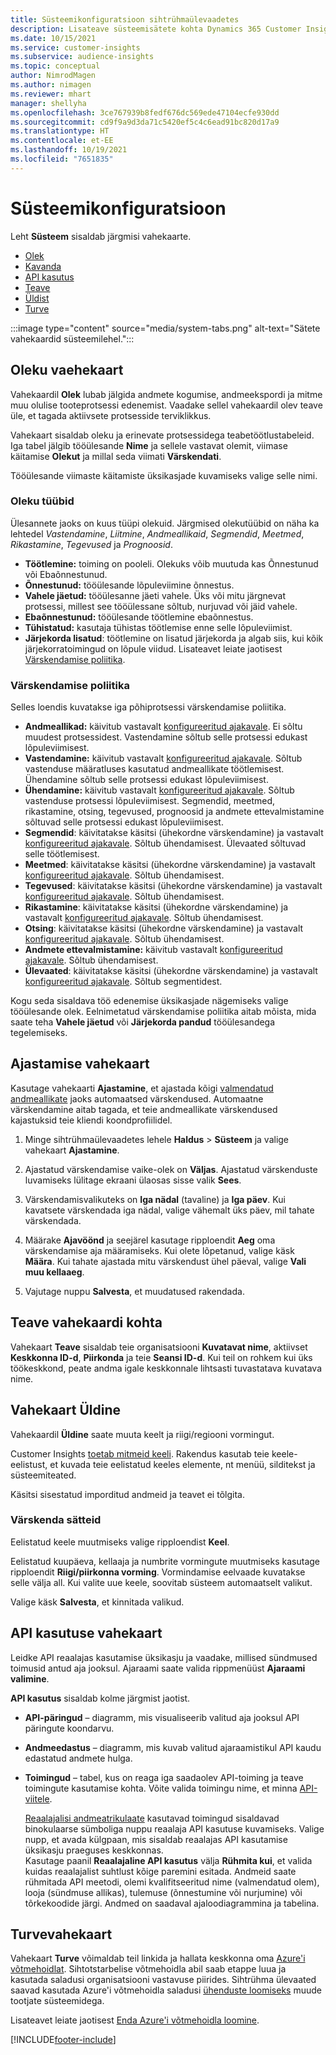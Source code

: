 ```yaml
---
title: Süsteemikonfiguratsioon sihtrühmaülevaadetes
description: Lisateave süsteemisätete kohta Dynamics 365 Customer Insightsi sihtrühmaülevaadete funktsioonis.
ms.date: 10/15/2021
ms.service: customer-insights
ms.subservice: audience-insights
ms.topic: conceptual
author: NimrodMagen
ms.author: nimagen
ms.reviewer: mhart
manager: shellyha
ms.openlocfilehash: 3ce767939b8fedf676dc569ede47104ecfe930dd
ms.sourcegitcommit: cd9f9a9d3da71c5420ef5c4c6ead91bc820d17a9
ms.translationtype: HT
ms.contentlocale: et-EE
ms.lasthandoff: 10/19/2021
ms.locfileid: "7651835"
---
```

# <a name="system-configuration"></a>Süsteemikonfiguratsioon

Leht **Süsteem** sisaldab järgmisi vahekaarte.
- [Olek](#status-tab)
- [Kavanda](#schedule-tab)
- [API kasutus](#api-usage-tab)
- [Teave](#about-tab)
- [Üldist](#general-tab)
- [Turve](#security-tab)

:::image type="content" source="media/system-tabs.png" alt-text="Sätete vahekaardid süsteemilehel.":::

## <a name="status-tab"></a>Oleku vaehekaart

Vahekaardil **Olek** lubab jälgida andmete kogumise, andmeekspordi ja mitme muu olulise tooteprotsessi edenemist. Vaadake sellel vahekaardil olev teave üle, et tagada aktiivsete protsesside terviklikkus.

Vahekaart sisaldab oleku ja erinevate protsessidega teabetöötlustabeleid. Iga tabel jälgib tööülesande **Nime** ja sellele vastavat olemit, viimase käitamise **Olekut** ja millal seda viimati **Värskendati**.

Tööülesande viimaste käitamiste üksikasjade kuvamiseks valige selle nimi.

### <a name="status-types"></a>Oleku tüübid

Ülesannete jaoks on kuus tüüpi olekuid. Järgmised olekutüübid on näha ka lehtedel *Vastendamine*, *Liitmine*, *Andmeallikaid*, *Segmendid*, *Meetmed*, *Rikastamine*, *Tegevused* ja *Prognoosid*.

- **Töötlemine:** toiming on pooleli. Olekuks võib muutuda kas Õnnestunud või Ebaõnnestunud.
- **Õnnestunud:** tööülesande lõpuleviimine õnnestus.
- **Vahele jäetud:** tööülesanne jäeti vahele. Üks või mitu järgnevat protsessi, millest see tööülessane sõltub, nurjuvad või jäid vahele.
- **Ebaõnnestunud:** tööülesande töötlemine ebaõnnestus.
- **Tühistatud:** kasutaja tühistas töötlemise enne selle lõpuleviimist.
- **Järjekorda lisatud**: töötlemine on lisatud järjekorda ja algab siis, kui kõik järjekorratoimingud on lõpule viidud. Lisateavet leiate jaotisest [Värskendamise poliitika](#refresh-policies).

### <a name="refresh-policies"></a>Värskendamise poliitika

Selles loendis kuvatakse iga põhiprotsessi värskendamise poliitika.

- **Andmeallikad:** käivitub vastavalt [konfigureeritud ajakavale](#schedule-tab). Ei sõltu muudest protsessidest. Vastendamine sõltub selle protsessi edukast lõpuleviimisest.
- **Vastendamine:** käivitub vastavalt [konfigureeritud ajakavale](#schedule-tab). Sõltub vastenduse määratluses kasutatud andmeallikate töötlemisest. Ühendamine sõltub selle protsessi edukast lõpuleviimisest.
- **Ühendamine:** käivitub vastavalt [konfigureeritud ajakavale](#schedule-tab). Sõltub vastenduse protsessi lõpuleviimisest. Segmendid, meetmed, rikastamine, otsing, tegevused, prognoosid ja andmete ettevalmistamine sõltuvad selle protsessi edukast lõpuleviimisest.
- **Segmendid**: käivitatakse käsitsi (ühekordne värskendamine) ja vastavalt [konfigureeritud ajakavale](#schedule-tab). Sõltub ühendamisest. Ülevaated sõltuvad selle töötlemisest.
- **Meetmed**: käivitatakse käsitsi (ühekordne värskendamine) ja vastavalt [konfigureeritud ajakavale](#schedule-tab). Sõltub ühendamisest.
- **Tegevused**: käivitatakse käsitsi (ühekordne värskendamine) ja vastavalt [konfigureeritud ajakavale](#schedule-tab). Sõltub ühendamisest.
- **Rikastamine**: käivitatakse käsitsi (ühekordne värskendamine) ja vastavalt [konfigureeritud ajakavale](#schedule-tab). Sõltub ühendamisest.
- **Otsing**: käivitatakse käsitsi (ühekordne värskendamine) ja vastavalt [konfigureeritud ajakavale](#schedule-tab). Sõltub ühendamisest.
- **Andmete ettevalmistamine:** käivitub vastavalt [konfigureeritud ajakavale](#schedule-tab). Sõltub ühendamisest.
- **Ülevaated**: käivitatakse käsitsi (ühekordne värskendamine) ja vastavalt [konfigureeritud ajakavale](#schedule-tab). Sõltub segmentidest.

Kogu seda sisaldava töö edenemise üksikasjade nägemiseks valige tööülesande olek. Eelnimetatud värskendamise poliitika aitab mõista, mida saate teha **Vahele jäetud** või **Järjekorda pandud** tööülesandega tegelemiseks.

## <a name="schedule-tab"></a>Ajastamise vahekaart

Kasutage vahekaarti **Ajastamine**, et ajastada kõigi [valmendatud andmeallikate](data-sources.md) jaoks automaatsed värskendused. Automaatne värskendamine aitab tagada, et teie andmeallikate värskendused kajastuksid teie kliendi koondprofiilidel.

1. Minge sihtrühmaülevaadetes lehele **Haldus** > **Süsteem** ja valige vahekaart **Ajastamine**.

2. Ajastatud värskendamise vaike-olek on **Väljas**. Ajastatud värskenduste luvamiseks lülitage ekraani ülaosas sisse valik **Sees**.

3. Värskendamisvalikuteks on **Iga nädal** (tavaline) ja **Iga päev**. Kui kavatsete värskendada iga nädal, valige vähemalt üks päev, mil tahate värskendada.

4. Määrake **Ajavöönd** ja seejärel kasutage ripploendit **Aeg** oma värskendamise aja määramiseks. Kui olete lõpetanud, valige käsk **Määra**. Kui tahate ajastada mitu värskendust ühel päeval, valige **Vali muu kellaaeg**.

5. Vajutage nuppu **Salvesta**, et muudatused rakendada.

## <a name="about-tab"></a>Teave vahekaardi kohta

Vahekaart **Teave** sisaldab teie organisatsiooni **Kuvatavat nime**, aktiivset **Keskkonna ID-d**, **Piirkonda** ja teie **Seansi ID-d**. Kui teil on rohkem kui üks töökeskkond, peate andma igale keskkonnale lihtsasti tuvastatava kuvatava nime.

## <a name="general-tab"></a>Vahekaart Üldine

Vahekaardil **Üldine** saate muuta keelt ja riigi/regiooni vormingut.

Customer Insights [toetab mitmeid keeli](/dynamics365/get-started/availability). Rakendus kasutab teie keele-eelistust, et kuvada teie eelistatud keeles elemente, nt menüü, silditekst ja süsteemiteated.

Käsitsi sisestatud imporditud andmeid ja teavet ei tõlgita.

### <a name="update-the-settings"></a>Värskenda sätteid

Eelistatud keele muutmiseks valige ripploendist **Keel**.

Eelistatud kuupäeva, kellaaja ja numbrite vormingute muutmiseks kasutage ripploendit **Riigi/piirkonna vorming**. Vormindamise eelvaade kuvatakse selle välja all. Kui valite uue keele, soovitab süsteem automaatselt valikut.

Valige käsk **Salvesta**, et kinnitada valikud.

## <a name="api-usage-tab"></a>API kasutuse vahekaart

Leidke API reaalajas kasutamise üksikasju ja vaadake, millised sündmused toimusid antud aja jooksul. Ajaraami saate valida rippmenüüst **Ajaraami valimine**. 

**API kasutus** sisaldab kolme järgmist jaotist. 
- **API-päringud** – diagramm, mis visualiseerib valitud aja jooksul API päringute koondarvu.

- **Andmeedastus** – diagramm, mis kuvab valitud ajaraamistikul API kaudu edastatud andmete hulga.

-  **Toimingud** – tabel, kus on reaga iga saadaolev API-toiming ja teave toimingute kasutamise kohta. Võite valida toimingu nime, et minna [API-viitele](https://developer.ci.ai.dynamics.com/api-details#api=CustomerInsights&operation=Get-all-instances).

   [Reaalajalisi andmeatrikulaate](real-time-data-ingestion.md) kasutavad toimingud sisaldavad binokulaarse sümboliga nuppu reaalaja API kasutuse kuvamiseks. Valige nupp, et avada külgpaan, mis sisaldab reaalajas API kasutamise üksikasju praeguses keskkonnas.   
   Kasutage paanil **Reaalajaline API kasutus** välja **Rühmita kui**, et valida kuidas reaalajalist suhtlust kõige paremini esitada. Andmeid saate rühmitada API meetodi, olemi kvalifitseeritud nime (valmendatud olem), looja (sündmuse allikas), tulemuse (õnnestumine või nurjumine) või tõrkekoodide järgi. Andmed on saadaval ajaloodiagrammina ja tabelina.

## <a name="security-tab"></a>Turvevahekaart

Vahekaart **Turve** võimaldab teil linkida ja hallata keskkonna oma [Azure'i võtmehoidlat](/azure/key-vault/general/basic-concepts).
Sihtotstarbelise võtmehoidla abil saab etappe luua ja kasutada saladusi organisatsiooni vastavuse piirides. Sihtrühma ülevaated saavad kasutada Azure'i võtmehoidla saladusi [ühenduste loomiseks](connections.md) muude tootjate süsteemidega.

Lisateavet leiate jaotisest [Enda Azure'i võtmehoidla loomine](use-azure-key-vault.md).


[!INCLUDE[footer-include](../includes/footer-banner.md)]